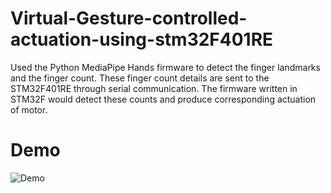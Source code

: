# Virtual-Gesture-controlled-actuation-using-stm32F401RE
Used the Python MediaPipe Hands firmware to detect the finger landmarks and the finger count.
These finger count details are sent to the STM32F401RE through serial communication.
The firmware written in STM32F would detect these counts and produce corresponding actuation of motor.

# Demo 
![Demo](ezgif.com-gif-maker.gif)

